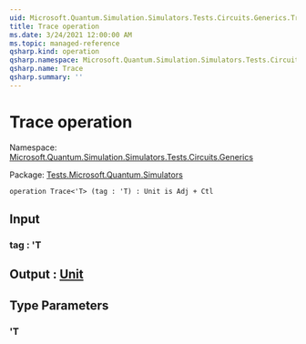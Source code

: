 ```yaml
---
uid: Microsoft.Quantum.Simulation.Simulators.Tests.Circuits.Generics.Trace
title: Trace operation
ms.date: 3/24/2021 12:00:00 AM
ms.topic: managed-reference
qsharp.kind: operation
qsharp.namespace: Microsoft.Quantum.Simulation.Simulators.Tests.Circuits.Generics
qsharp.name: Trace
qsharp.summary: ''
---
```


# Trace operation

Namespace: [Microsoft.Quantum.Simulation.Simulators.Tests.Circuits.Generics](xref:Microsoft.Quantum.Simulation.Simulators.Tests.Circuits.Generics)

Package: [Tests.Microsoft.Quantum.Simulators](https://nuget.org/packages/Tests.Microsoft.Quantum.Simulators)




```qsharp
operation Trace<'T> (tag : 'T) : Unit is Adj + Ctl
```


## Input

### tag : 'T





## Output : [Unit](xref:microsoft.quantum.lang-ref.unit)



## Type Parameters

### 'T

